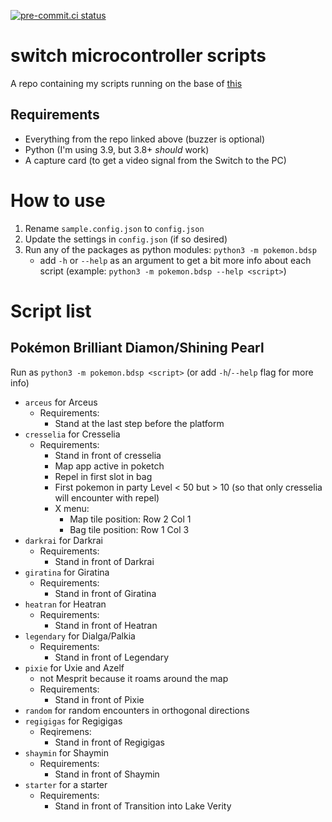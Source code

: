 [![pre-commit.ci status](https://results.pre-commit.ci/badge/github/niyrme/switch-microcontroller-scripts/main.svg)](https://results.pre-commit.ci/latest/github/niyrme/switch-microcontroller-scripts/main)

# switch microcontroller scripts

A repo containing my scripts running on the base of [this](https://github.com/asottile/switch-microcontroller)

## Requirements
- Everything from the repo linked above (buzzer is optional)
- Python (I'm using 3.9, but 3.8+ _should_ work)
- A capture card (to get a video signal from the Switch to the PC)


# How to use
1. Rename `sample.config.json` to `config.json`
2. Update the settings in `config.json` (if so desired)
3. Run any of the packages as python modules: `python3 -m pokemon.bdsp`
	- add `-h` or `--help` as an argument to get a bit more info about each script (example: `python3 -m pokemon.bdsp --help <script>`)


# Script list

## Pokémon Brilliant Diamon/Shining Pearl
Run as `python3 -m pokemon.bdsp <script>` (or add `-h`/`--help` flag for more info)
- `arceus` for Arceus
  - Requirements:
    - Stand at the last step before the platform
- `cresselia` for Cresselia
   - Requirements:
      - Stand in front of cresselia
      - Map app active in poketch
      - Repel in first slot in bag
      - First pokemon in party Level < 50 but > 10 (so that only cresselia will encounter with repel)
      - X menu:
         - Map tile position: Row 2 Col 1
         - Bag tile position: Row 1 Col 3
- `darkrai` for Darkrai
   - Requirements:
     - Stand in front of Darkrai
- `giratina` for Giratina
  - Requirements:
    - Stand in front of Giratina
- `heatran` for Heatran
  - Requirements:
    - Stand in front of Heatran
- `legendary` for Dialga/Palkia
   - Requirements:
     - Stand in front of Legendary
- `pixie` for Uxie and Azelf
   - not Mesprit because it roams around the map
   - Requirements:
     - Stand in front of Pixie
- `random` for random encounters in orthogonal directions
- `regigigas` for Regigigas
  - Reqiremens:
    - Stand in front of Regigigas
- `shaymin` for Shaymin
   - Requirements:
     - Stand in front of Shaymin
- `starter` for a starter
   - Requirements:
     - Stand in front of Transition into Lake Verity
